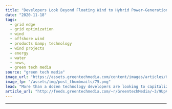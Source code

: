 ```yaml
---
title: "Developers Look Beyond Floating Wind to Hybrid Power-Generation Platforms"
date: "2020-11-18"
tags: 
  - grid edge
  - grid optimization
  - wind
  - offshore wind
  - products &amp; technology
  - wind projects
  - energy
  - water
  - news,
  - green tech media
source: "green tech media"
image_url: "https://assets.greentechmedia.com/content/images/articles/Hybrid_Offshore_Platform_XL.jpg"
image_fp: "/assets/img/post_thumbnails/75.png"
lead: "More than a dozen technology developers are looking to capitalize on the momentum behind floating offshore wind by adding other marine power concepts into the mix. The companies, which include Floating Power Plant of Denmark, Marine Power Systems of  ..."
article_url: "http://feeds.greentechmedia.com/~r/GreentechMedia/~3/9UpVvKpxoHc/developers-look-beyond-floating-wind-to-hybrid-power-generation-platforms"
---
```


---
